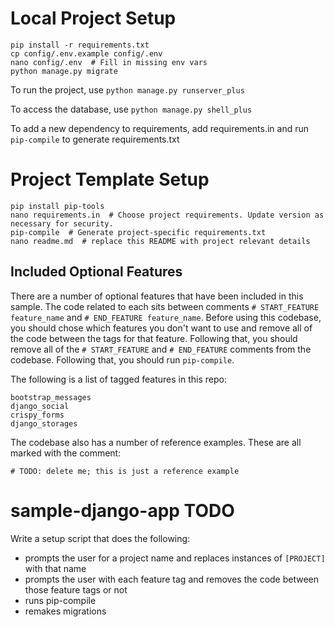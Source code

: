 # Local Project Setup

```
pip install -r requirements.txt
cp config/.env.example config/.env
nano config/.env  # Fill in missing env vars
python manage.py migrate
```

To run the project, use `python manage.py runserver_plus`

To access the database, use `python manage.py shell_plus`

To add a new dependency to requirements, add requirements.in and run `pip-compile` to generate requirements.txt

# Project Template Setup
```
pip install pip-tools
nano requirements.in  # Choose project requirements. Update version as necessary for security.
pip-compile  # Generate project-specific requirements.txt
nano readme.md  # replace this README with project relevant details
```

## Included Optional Features

There are a number of optional features that have been included in this sample.
The code related to each sits between comments
`# START_FEATURE feature_name` and `# END_FEATURE feature_name`.
Before using this codebase, you should chose which features you don't want to use and remove all
of the code between the tags for that feature.  Following that, you should remove all of the
`# START_FEATURE` and `# END_FEATURE` comments from the codebase.
Following that, you should run `pip-compile`.

The following is a list of tagged features in this repo:

```
bootstrap_messages
django_social
crispy_forms
django_storages
```

The codebase also has a number of reference examples.  These are all marked with the comment:
```
# TODO: delete me; this is just a reference example
```

# sample-django-app TODO

Write a setup script that does the following:

* prompts the user for a project name and replaces instances of `[PROJECT]` with that name
* prompts the user with each feature tag and removes the code between those feature tags or not
* runs pip-compile
* remakes migrations
